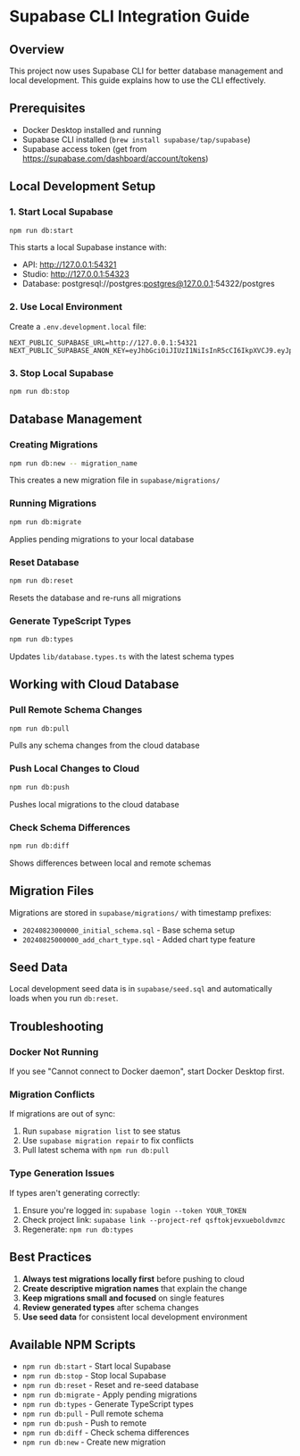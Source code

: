 # Supabase CLI Integration Guide

## Overview
This project now uses Supabase CLI for better database management and local development. This guide explains how to use the CLI effectively.

## Prerequisites
- Docker Desktop installed and running
- Supabase CLI installed (`brew install supabase/tap/supabase`)
- Supabase access token (get from https://supabase.com/dashboard/account/tokens)

## Local Development Setup

### 1. Start Local Supabase
```bash
npm run db:start
```
This starts a local Supabase instance with:
- API: http://127.0.0.1:54321
- Studio: http://127.0.0.1:54323
- Database: postgresql://postgres:postgres@127.0.0.1:54322/postgres

### 2. Use Local Environment
Create a `.env.development.local` file:
```env
NEXT_PUBLIC_SUPABASE_URL=http://127.0.0.1:54321
NEXT_PUBLIC_SUPABASE_ANON_KEY=eyJhbGciOiJIUzI1NiIsInR5cCI6IkpXVCJ9.eyJpc3MiOiJzdXBhYmFzZS1kZW1vIiwicm9sZSI6ImFub24iLCJleHAiOjE5ODM4MTI5OTZ9.CRXP1A7WOeoJeXxjNni43kdQwgnWNReilDMblYTn_I0
```

### 3. Stop Local Supabase
```bash
npm run db:stop
```

## Database Management

### Creating Migrations
```bash
npm run db:new -- migration_name
```
This creates a new migration file in `supabase/migrations/`

### Running Migrations
```bash
npm run db:migrate
```
Applies pending migrations to your local database

### Reset Database
```bash
npm run db:reset
```
Resets the database and re-runs all migrations

### Generate TypeScript Types
```bash
npm run db:types
```
Updates `lib/database.types.ts` with the latest schema types

## Working with Cloud Database

### Pull Remote Schema Changes
```bash
npm run db:pull
```
Pulls any schema changes from the cloud database

### Push Local Changes to Cloud
```bash
npm run db:push
```
Pushes local migrations to the cloud database

### Check Schema Differences
```bash
npm run db:diff
```
Shows differences between local and remote schemas

## Migration Files

Migrations are stored in `supabase/migrations/` with timestamp prefixes:
- `20240823000000_initial_schema.sql` - Base schema setup
- `20240825000000_add_chart_type.sql` - Added chart type feature

## Seed Data

Local development seed data is in `supabase/seed.sql` and automatically loads when you run `db:reset`.

## Troubleshooting

### Docker Not Running
If you see "Cannot connect to Docker daemon", start Docker Desktop first.

### Migration Conflicts
If migrations are out of sync:
1. Run `supabase migration list` to see status
2. Use `supabase migration repair` to fix conflicts
3. Pull latest schema with `npm run db:pull`

### Type Generation Issues
If types aren't generating correctly:
1. Ensure you're logged in: `supabase login --token YOUR_TOKEN`
2. Check project link: `supabase link --project-ref qsftokjevxueboldvmzc`
3. Regenerate: `npm run db:types`

## Best Practices

1. **Always test migrations locally first** before pushing to cloud
2. **Create descriptive migration names** that explain the change
3. **Keep migrations small and focused** on single features
4. **Review generated types** after schema changes
5. **Use seed data** for consistent local development environment

## Available NPM Scripts

- `npm run db:start` - Start local Supabase
- `npm run db:stop` - Stop local Supabase
- `npm run db:reset` - Reset and re-seed database
- `npm run db:migrate` - Apply pending migrations
- `npm run db:types` - Generate TypeScript types
- `npm run db:pull` - Pull remote schema
- `npm run db:push` - Push to remote
- `npm run db:diff` - Check schema differences
- `npm run db:new` - Create new migration